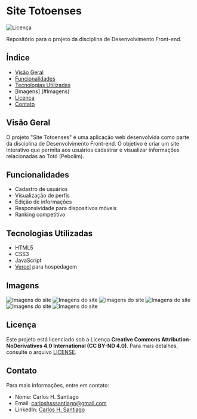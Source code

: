 
# Site Totoenses

![Licença](https://img.shields.io/badge/licença-CC%20BY--ND%204.0-blue)

Repositório para o projeto da disciplina de Desenvolvimento Front-end.

## Índice

- [Visão Geral](#visão-geral)
- [Funcionalidades](#funcionalidades)
- [Tecnologias Utilizadas](#tecnologias-utilizadas)
- [Imagens] (#Imagens)
- [Licença](#licença)
- [Contato](#contato)

## Visão Geral

O projeto "Site Totoenses" é uma aplicação web desenvolvida como parte da disciplina de Desenvolvimento Front-end. O objetivo é criar um site interativo que permita aos usuários cadastrar e visualizar informações relacionadas ao Totó (Pebolim).

## Funcionalidades

- Cadastro de usuários
- Visualização de perfis
- Edição de informações
- Responsividade para dispositivos móveis
- Ranking competitivo

## Tecnologias Utilizadas

- HTML5
- CSS3
- JavaScript
- [Vercel](https://vercel.com/) para hospedagem

## Imagens 

![Imagens do site](caminho/para/screenshot.png)
![Imagens do site](caminho/para/screenshot.png)
![Imagens do site](caminho/para/screenshot.png)
![Imagens do site](caminho/para/screenshot.png)
![Imagens do site](caminho/para/screenshot.png)
![Imagens do site](caminho/para/screenshot.png)


## Licença

Este projeto está licenciado sob a Licença **Creative Commons Attribution-NoDerivatives 4.0 International (CC BY-ND 4.0)**. Para mais detalhes, consulte o arquivo [LICENSE](LICENSE).

## Contato

Para mais informações, entre em contato:

- Nome: Carlos H. Santiago
- Email: carloshsssantiago@gmail.com
- LinkedIn: [Carlos H. Santiago](https://www.linkedin.com/in/carlos-h-santiago/)

